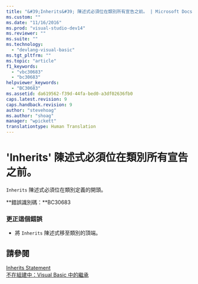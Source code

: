 ```yaml
---
title: "&#39;Inherits&#39; 陳述式必須位在類別所有宣告之前。 | Microsoft Docs"
ms.custom: ""
ms.date: "11/16/2016"
ms.prod: "visual-studio-dev14"
ms.reviewer: ""
ms.suite: ""
ms.technology: 
  - "devlang-visual-basic"
ms.tgt_pltfrm: ""
ms.topic: "article"
f1_keywords: 
  - "vbc30683"
  - "bc30683"
helpviewer_keywords: 
  - "BC30683"
ms.assetid: da619562-f39d-44fa-bed0-a3df02636fb0
caps.latest.revision: 9
caps.handback.revision: 9
author: "stevehoag"
ms.author: "shoag"
manager: "wpickett"
translationtype: Human Translation
---
```

# &#39;Inherits&#39; 陳述式必須位在類別所有宣告之前。
`Inherits` 陳述式必須位在類別定義的開頭。  
  
 **錯誤識別碼：**BC30683  
  
### 更正這個錯誤  
  
-   將 `Inherits` 陳述式移至類別的頂端。  
  
## 請參閱  
 [Inherits Statement](../../visual-basic/language-reference/statements/inherits-statement.md)   
 [不在組建中：Visual Basic 中的繼承](http://msdn.microsoft.com/zh-tw/e5e6e240-ed31-4657-820c-079b7c79313c)